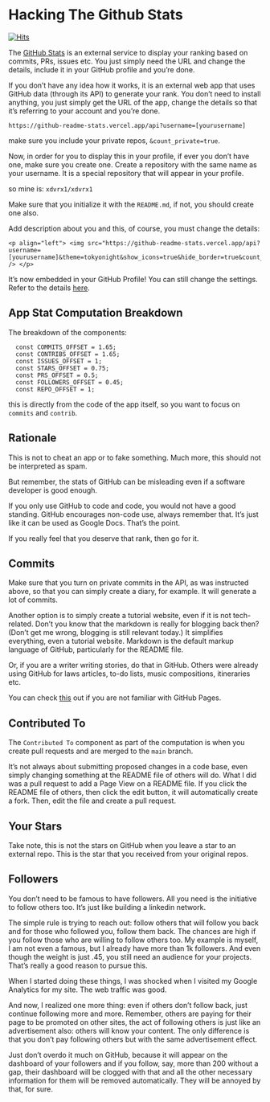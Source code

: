 Hacking The Github Stats
========================

[![Hits](https://hits.seeyoufarm.com/api/count/incr/badge.svg?url=https%3A%2F%2Fgithub.com%2Fxdvrx1%2Fhacking-the-github-stats&count_bg=%2379C83D&title_bg=%23555555&icon=&icon_color=%23E7E7E7&title=PAGE+VIEWS&edge_flat=false)](https://hits.seeyoufarm.com)

The [GitHub Stats](https://github.com/anuraghazra/github-readme-stats) is an external service to display your ranking based on commits, PRs, issues etc. You just simply need the URL and change the details, include it in your GitHub profile and you’re done.

If you don’t have any idea how it works, it is an external web app that uses GitHub data (through its API) to generate your rank. You don’t need to install anything, you just simply get the URL of the app, change the details so that it’s referring to your account and you’re done.

    https://github-readme-stats.vercel.app/api?username=[yourusername]

make sure you include your private repos, `&count_private=true`.

Now, in order for you to display this in your profile, if ever you don’t have one, make sure you create one. Create a repository with the same name as your username. It is a special repository that will appear in your profile.

so mine is: `xdvrx1/xdvrx1`

Make sure that you initialize it with the `README.md`, if not, you should create one also.

Add description about you and this, of course, you must change the details:

    <p align="left"> <img src="https://github-readme-stats.vercel.app/api?username=[yourusername]&theme=tokyonight&show_icons=true&hide_border=true&count_private=true&include_all_commits=true" /> </p>

It’s now embedded in your GitHub Profile! You can still change the settings. Refer to the details [here](https://github.com/anuraghazra/github-readme-stats).

App Stat Computation Breakdown
------------------------------

The breakdown of the components:

      const COMMITS_OFFSET = 1.65;
      const CONTRIBS_OFFSET = 1.65;
      const ISSUES_OFFSET = 1;
      const STARS_OFFSET = 0.75;
      const PRS_OFFSET = 0.5;
      const FOLLOWERS_OFFSET = 0.45;
      const REPO_OFFSET = 1;

this is directly from the code of the app itself, so you want to focus on `commits` and `contrib`.

Rationale
---------

This is not to cheat an app or to fake something. Much more, this should not be interpreted as spam.

But remember, the stats of GitHub can be misleading even if a software developer is good enough.

If you only use GitHub to code and code, you would not have a good standing. GitHub encourages non-code use, always remember that. It’s just like it can be used as Google Docs. That’s the point.

If you really feel that you deserve that rank, then go for it.

Commits
-------

Make sure that you turn on private commits in the API, as was instructed above, so that you can simply create a diary, for example. It will generate a lot of commits.

Another option is to simply create a tutorial website, even if it is not tech-related. Don’t you know that the markdown is really for blogging back then? (Don’t get me wrong, blogging is still relevant today.) It simplifies everything, even a tutorial website. Markdown is the default markup language of GitHub, particularly for the README file.

Or, if you are a writer writing stories, do that in GitHub. Others were already using GitHub for laws articles, to-do lists, music compositions, itineraries etc.

You can check [this](https://github.com/xdvrx1/github-pages-tutorial) out if you are not familiar with GitHub Pages.

Contributed To
--------------

The `Contributed To` component as part of the computation is when you create pull requests and are merged to the `main` branch.

It’s not always about submitting proposed changes in a code base, even simply changing something at the README file of others will do. What I did was a pull request to add a Page View on a README file. If you click the README file of others, then click the edit button, it will automatically create a fork. Then, edit the file and create a pull request.

Your Stars
----------

Take note, this is not the stars on GitHub when you leave a star to an external repo. This is the star that you received from your original repos.

Followers
---------

You don’t need to be famous to have followers. All you need is the initiative to follow others too. It’s just like building a linkedin network.

The simple rule is trying to reach out: follow others that will follow you back and for those who followed you, follow them back. The chances are high if you follow those who are willing to follow others too. My example is myself, I am not even a famous, but I already have more than 1k followers. And even though the weight is just .45, you still need an audience for your projects. That’s really a good reason to pursue this.

When I started doing these things, I was shocked when I visited my Google Analytics for my site. The web traffic was good.

And now, I realized one more thing: even if others don’t follow back, just continue following more and more. Remember, others are paying for their page to be promoted on other sites, the act of following others is just like an advertisement also: others will know your content. The only difference is that you don’t pay following others but with the same advertisement effect.

Just don’t overdo it much on GitHub, because it will appear on the dashboard of your followers and if you follow, say, more than 200 without a gap, their dashboard will be clogged with that and all the other necessary information for them will be removed automatically. They will be annoyed by that, for sure.
